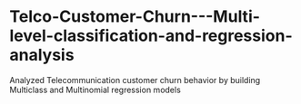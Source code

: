 # Telco-Customer-Churn---Multi-level-classification-and-regression-analysis
Analyzed Telecommunication customer churn behavior by building Multiclass and Multinomial regression models
